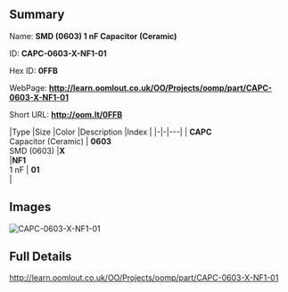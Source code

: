 

## Summary
 
Name: __SMD (0603) 1 nF Capacitor (Ceramic)__

ID: __CAPC-0603-X-NF1-01__

Hex ID: __0FFB__

WebPage: __http://learn.oomlout.co.uk/OO/Projects/oomp/part/CAPC-0603-X-NF1-01__

Short URL: __http://oom.lt/0FFB__


|Type   |Size   |Color   |Description   |Index   |
|-|-|---|
| __CAPC__ <br>Capacitor (Ceramic)  | __0603__<br>SMD (0603)   |__X__<br>    |__NF1__<br>1 nF    | __01__<br>  |


## Images
![CAPC-0603-X-NF1-01](http://oomlout.com/oomp-gen/parts/CAPC-0603-X-NF1-01/CAPC-0603-X-NF1-01_420.jpg)

## Full Details

 http://learn.oomlout.co.uk/OO/Projects/oomp/part/CAPC-0603-X-NF1-01

